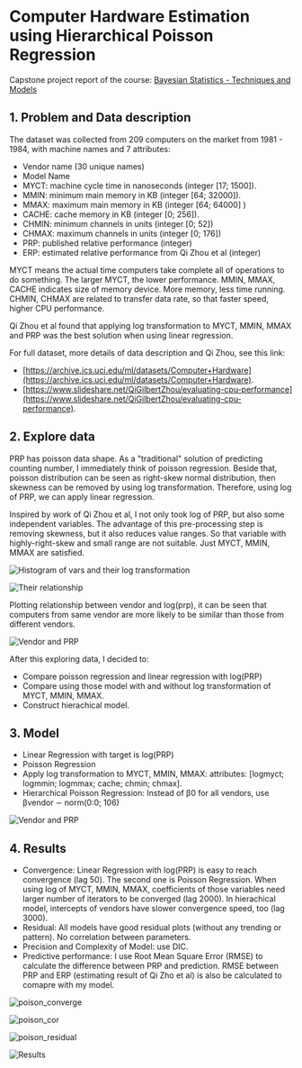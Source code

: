 # Computer Hardware Estimation using Hierarchical Poisson Regression

Capstone project report of the course: [Bayesian Statistics - Techniques and Models](https://www.coursera.org/learn/mcmc-bayesian-statistics/home/welcome)

## 1. Problem and Data description

The dataset was collected from 209 computers on the market from 1981 - 1984, with machine names and 7 attributes:
- Vendor name (30 unique names)
- Model Name
- MYCT: machine cycle time in nanoseconds (integer [17; 1500]).
- MMIN: minimum main memory in KB (integer [64; 32000]).
- MMAX: maximum main memory in KB (integer [64; 64000] )
- CACHE: cache memory in KB (integer [0; 256]).
- CHMIN: minimum channels in units (integer [0; 52])
- CHMAX: maximum channels in units (integer [0; 176])
- PRP: published relative performance (integer)
- ERP: estimated relative performance from Qi Zhou et al (integer)

MYCT means the actual time computers take complete all of operations to do something. The larger MYCT, the lower performance. MMIN, MMAX, CACHE indicates size of memory device. More memory, less time running. CHMIN, CHMAX are related to transfer data rate, so that faster speed, higher CPU performance. 

Qi Zhou et al found that applying log transformation to MYCT, MMIN, MMAX and PRP was the best solution when using linear regression.

For full dataset, more details of data description and Qi Zhou, see this link:
- [https://archive.ics.uci.edu/ml/datasets/Computer+Hardware](https://archive.ics.uci.edu/ml/datasets/Computer+Hardware).
- [https://www.slideshare.net/QiGilbertZhou/evaluating-cpu-performance](https://www.slideshare.net/QiGilbertZhou/evaluating-cpu-performance).

## 2. Explore data

PRP has poisson data shape. As a "traditional" solution of predicting counting number, I immediately think of poisson regression. Beside that, poisson distribution can be seen as right-skew normal distribution, then skewness can be removed by using log transformation. Therefore, using log of PRP, we can apply linear regression. 

Inspired by work of Qi Zhou et al, I not only took log of PRP, but also some independent variables. The advantage of
this pre-processing step is removing skewness, but it also reduces value ranges. So that variable with highly-right-skew and
small range are not suitable. Just MYCT, MMIN, MMAX are satisfied.

![Histogram of vars and their log transformation](/images/histogram.png)

![Their relationship](/images/plot_log.png)

Plotting relationship between vendor and log(prp), it can be seen that computers from same vendor are more likely to be
similar than those from different vendors. 

![Vendor and PRP](/images/vendor.png)

After this exploring data, I decided to:
- Compare poisson regression and linear regression with log(PRP)
- Compare using those model with and without log transformation of MYCT, MMIN, MMAX.
- Construct hierachical model.

## 3. Model

- Linear Regression with target is log(PRP)
- Poisson Regression 
- Apply log transformation to MYCT, MMIN, MMAX: attributes: [logmyct; logmmin; logmmax; cache; chmin; chmax].
- Hierarchical Poisson Regression: Instead of β0 for all vendors, use βvendor ∼ norm(0:0; 106)

![Vendor and PRP](/images/equations.png)

## 4. Results

- Convergence: Linear Regression with log(PRP) is easy to reach convergence (lag 50). The second one is Poisson
Regression. When using log of MYCT, MMIN, MMAX, coefficients of those variables need larger number of iterators
to be converged (lag 2000). In hierachical model, intercepts of vendors have slower convergence speed, too (lag 3000).
- Residual: All models have good residual plots (without any trending or pattern). No correlation between parameters.
- Precision and Complexity of Model: use DIC.
- Predictive performance: I use Root Mean Square Error (RMSE) to calculate the difference between PRP and prediction. RMSE between PRP and ERP (estimating result of Qi Zho et al) is also be calculated to comapre with my
model.

![poison_converge](/images/poison_converge.png)

![poison_cor](/images/poison_cor.png)

![poison_residual](/images/poison_residual.png)

![Results](/images/results.png)
